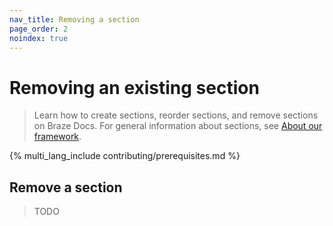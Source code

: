 ```yaml
---
nav_title: Removing a section
page_order: 2
noindex: true
---
```


# Removing an existing section

> Learn how to create sections, reorder sections, and remove sections on Braze Docs. For general information about sections, see [About our framework]({{site.baseurl}}/home/about_our_framework/).

{% multi_lang_include contributing/prerequisites.md %}

## Remove a section

> TODO
